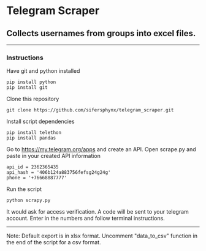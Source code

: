 # **Telegram Scraper**

## Collects usernames from groups into excel files.

__________________________________________________
### Instructions
Have git and python installed
```
pip install python
pip install git
```
Clone this repository
```
git clone https://github.com/sifersphynx/telegram_scraper.git
```
Install script dependencies
```
pip install telethon
pip install pandas
```
Go to https://my.telegram.org/apps and create an API.
Open scrape.py and paste in your created API information
```
api_id = 2362365435
api_hash = '406b124a883756fefsg24g24g'
phone = '+76668887777'
```
Run the script
```
python scrapy.py
```
It would ask for access verification. A code will be sent to your telegram account. Enter in the numbers and follow terminal instructions.
_________________________________________________
Note: Default export is in xlsx format. Uncomment "data_to_csv" function in the end of the script for a csv format.
